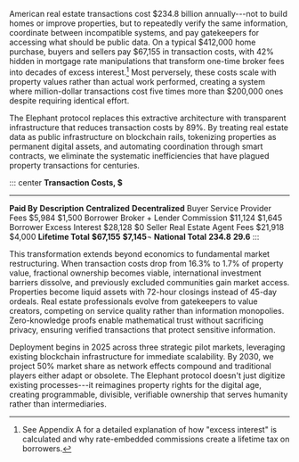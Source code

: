 
American real estate transactions cost \$234.8 billion annually---not to build homes or improve properties, but to
repeatedly verify the same information, coordinate between incompatible systems, and pay gatekeepers for accessing what
should be public data. On a typical \$412,000 home purchase, buyers and sellers pay \$67,155 in transaction costs, with
42% hidden in mortgage rate manipulations that transform one-time broker fees into decades of excess interest.[^1] Most
perversely, these costs scale with property values rather than actual work performed, creating a system where
million-dollar transactions cost five times more than \$200,000 ones despite requiring identical effort.

The Elephant protocol replaces this extractive architecture with transparent infrastructure that reduces transaction
costs by 89%. By treating real estate data as public infrastructure on blockchain rails, tokenizing properties as
permanent digital assets, and automating coordination through smart contracts, we eliminate the systematic
inefficiencies that have plagued property transactions for centuries.

::: center
**Transaction Costs, \$**
--------------------------- ---------------------------- ----------------- -------------------
**Paid By** **Description** **Centralized** **Decentralized**
Buyer Service Provider Fees \$5,984 \$1,500
Borrower Broker + Lender Commission \$11,124 \$1,645
Borrower Excess Interest \$28,128 \$0
Seller Real Estate Agent Fees \$21,918 \$4,000
**Lifetime Total** **\$67,155** **\$7,145**¬
**National Total** **234.8** **29.6**
:::

This transformation extends beyond economics to fundamental market restructuring. When transaction costs drop from 16.3%
to 1.7% of property value, fractional ownership becomes viable, international investment barriers dissolve, and
previously excluded communities gain market access. Properties become liquid assets with 72-hour closings instead of
45-day ordeals. Real estate professionals evolve from gatekeepers to value creators, competing on service quality rather
than information monopolies. Zero-knowledge proofs enable mathematical trust without sacrificing privacy, ensuring
verified transactions that protect sensitive information.

Deployment begins in 2025 across three strategic pilot markets, leveraging existing blockchain infrastructure for
immediate scalability. By 2030, we project 50% market share as network effects compound and traditional players either
adapt or obsolete. The Elephant protocol doesn't just digitize existing processes---it reimagines property rights for
the digital age, creating programmable, divisible, verifiable ownership that serves humanity rather than intermediaries.

[^1]: See Appendix A for a detailed explanation of how "excess interest" is calculated and why rate-embedded commissions
create a lifetime tax on borrowers.
